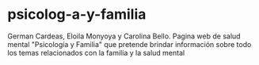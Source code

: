 # psicolog-a-y-familia
German Cardeas, Eloila Monyoya y Carolina Bello. Pagina web de salud mental "Psicología y Familia" que pretende brindar información sobre todo los temas relacionados con la familia y la salud mental

